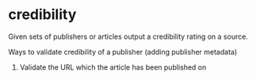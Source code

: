 # credibility

Given sets of publishers or articles output a credibility rating on a source.

Ways to validate credibility of a publisher (adding publisher metadata)

1. Validate the URL which the article has been published on
